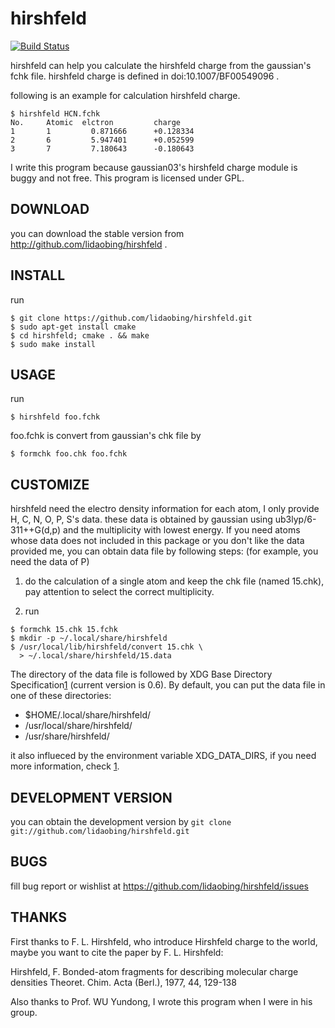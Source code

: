 # hirshfeld

[![Build Status](https://travis-ci.org/lidaobing/hirshfeld.png?branch=master)](https://travis-ci.org/lidaobing/hirshfeld)

hirshfeld can help you calculate the hirshfeld charge from the
gaussian's fchk file. hirshfeld charge is defined in
doi:10.1007/BF00549096 .

following is an example for calculation hirshfeld charge.

```
$ hirshfeld HCN.fchk
No.     Atomic  elctron         charge
1       1         0.871666      +0.128334
2       6         5.947401      +0.052599
3       7         7.180643      -0.180643
```

I write this program because gaussian03's hirshfeld charge module is
buggy and not free. This program is licensed under GPL.

## DOWNLOAD

you can download the stable version from
http://github.com/lidaobing/hirshfeld .


## INSTALL

run

```
$ git clone https://github.com/lidaobing/hirshfeld.git
$ sudo apt-get install cmake
$ cd hirshfeld; cmake . && make
$ sudo make install
```

## USAGE

run

```
$ hirshfeld foo.fchk
```

foo.fchk is convert from gaussian's chk file by

```
$ formchk foo.chk foo.fchk
```

## CUSTOMIZE

hirshfeld need the electro density information for each atom, I only
provide H, C, N, O, P, S's data. these data is obtained by gaussian
using ub3lyp/6-311++G(d,p) and the multiplicity with lowest energy. If
you need atoms whose data does not included in this package or you don't
like the data provided me, you can obtain data file by following steps:
(for example, you need the data of P)

1. do the calculation of a single atom and keep the chk file (named
15.chk), pay attention to select the correct multiplicity.

2. run

```
$ formchk 15.chk 15.fchk
$ mkdir -p ~/.local/share/hirshfeld
$ /usr/local/lib/hirshfeld/convert 15.chk \
  > ~/.local/share/hirshfeld/15.data
```

The directory of the data file is followed by XDG Base Directory
Specification[1](http://freedesktop.org/wiki/Specifications_2fbasedir_2dspec) (current version is 0.6). By default, you can put the
data file in one of these directories:

* $HOME/.local/share/hirshfeld/
* /usr/local/share/hirshfeld/
* /usr/share/hirshfeld/

it also influeced by the environment variable XDG_DATA_DIRS, if you need
more information, check [1](http://freedesktop.org/wiki/Specifications_2fbasedir_2dspec).

## DEVELOPMENT VERSION

you can obtain the development version by
`git clone git://github.com/lidaobing/hirshfeld.git`

## BUGS

fill bug report or wishlist at
https://github.com/lidaobing/hirshfeld/issues

## THANKS

First thanks to F. L. Hirshfeld, who introduce Hirshfeld charge to the
world, maybe you want to cite the paper by F. L. Hirshfeld:

Hirshfeld, F.
Bonded-atom fragments for describing molecular charge densities
Theoret. Chim. Acta (Berl.), 1977, 44, 129-138

Also thanks to Prof. WU Yundong, I wrote this program when I were in his
group.
